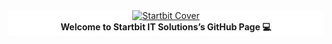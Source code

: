 <div align="center" style="background: white;">
  <a href="https://startbitsolutions.com/" target="_blank">
    <img alt="Startbit Cover" src="https://startbitsolutions.com/assets/images/logo.png" />
  </a>
  <br/>
  <b>Welcome to Startbit IT Solutions’s GitHub Page 💻</b>
</div>
